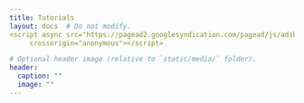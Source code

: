 ```yaml
---
title: Tutorials
layout: docs  # Do not modify.
<script async src="https://pagead2.googlesyndication.com/pagead/js/adsbygoogle.js?client=ca-pub-4826735328393001"
     crossorigin="anonymous"></script>

# Optional header image (relative to `static/media/` folder).
header:
  caption: ""
  image: ""
---
```

